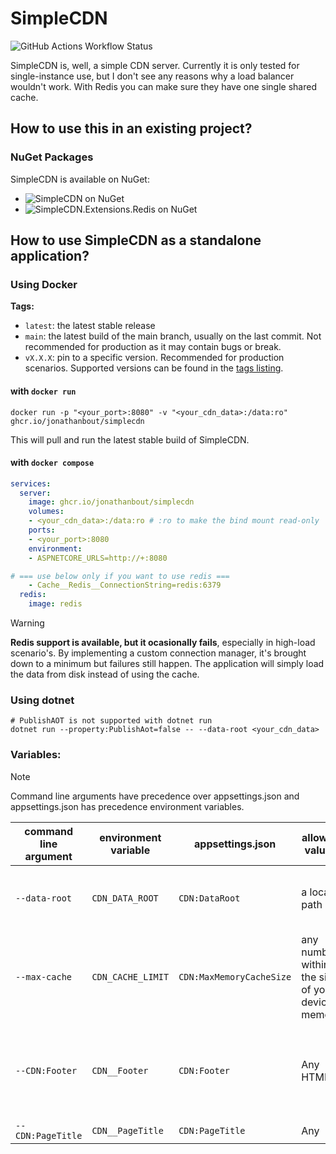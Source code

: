# SimpleCDN
![GitHub Actions Workflow Status](https://img.shields.io/github/actions/workflow/status/JonathanBout/SimpleCDN/dotnet.yml?style=flat)


SimpleCDN is, well, a simple CDN server. Currently it is only tested for single-instance use, but I don't see any reasons why a load balancer wouldn't work. With Redis you can make sure they have one single shared cache.

## How to use this in an existing project?
### NuGet Packages
SimpleCDN is available on NuGet:
- ![SimpleCDN on NuGet](https://img.shields.io/nuget/v/SimpleCDN?style=flat&label=SimpleCDN&link=https%3A%2F%2Fwww.nuget.org%2Fpackages%2FSimpleCDN)
- ![SimpleCDN.Extensions.Redis on NuGet](https://img.shields.io/nuget/v/SimpleCDN?style=flat&logo=redis&label=SimpleCDN.Extensions.Redis&link=https%3A%2F%2Fwww.nuget.org%2Fpackages%2FSimpleCDN.Extensions.Redis)

## How to use SimpleCDN as a standalone application?
### Using Docker

**Tags:**
- `latest`: the latest stable release
- `main`: the latest build of the main branch, usually on the last commit. Not recommended for production as it may contain bugs or break.
- `vX.X.X`: pin to a specific version. Recommended for production scenarios. Supported versions can be found in the [tags listing](https://github.com/JonathanBout/SimpleCDN/tags).

#### with `docker run`
```
docker run -p "<your_port>:8080" -v "<your_cdn_data>:/data:ro" ghcr.io/jonathanbout/simplecdn
```
This will pull and run the latest stable build of SimpleCDN.

#### with `docker compose`
```yml
services:
  server:
    image: ghcr.io/jonathanbout/simplecdn
    volumes:
    - <your_cdn_data>:/data:ro # :ro to make the bind mount read-only
    ports:
    - <your_port>:8080
    environment:
    - ASPNETCORE_URLS=http://+:8080

# === use below only if you want to use redis ===
    - Cache__Redis__ConnectionString=redis:6379
  redis:
    image: redis
```

> [!WARNING]  
> **Redis support is available, but it ocasionally fails**, especially in high-load scenario's. By implementing a custom connection manager,
> it's brought down to a minimum but failures still happen. The application will simply load the data from disk instead of using the cache.

### Using dotnet
```
# PublishAOT is not supported with dotnet run
dotnet run --property:PublishAot=false -- --data-root <your_cdn_data>
```

### Variables:

> [!NOTE]  
> Command line arguments have precedence over appsettings.json and appsettings.json has precedence environment variables.

| command line argument | environment variable | appsettings.json | allowed values | default value | description |
|--|--|--|--|--|--|
| `--data-root` | `CDN_DATA_ROOT` | `CDN:DataRoot` | a local path | `/data` | The data root, where the files to be served are stored. |
| `--max-cache` | `CDN_CACHE_LIMIT` | `CDN:MaxMemoryCacheSize` | any number within the size of your devices memory | `500` | The maximum size of the cache, in kB |
| `--CDN:Footer` | `CDN__Footer` | `CDN:Footer` | Any HTML | `Powered by SimpleCDN` (with a link to this GitHub repo) | The text to place at the bottom of generated index files |
| `--CDN:PageTitle` | `CDN__PageTitle` | `CDN:PageTitle` | Any <title> compatible string | `SimpleCDN` | The text to display in the browser's title bar |

more options are available, for a full overview look at the models in the [SimpleCDN/Configuration](https://github.com/JonathanBout/SimpleCDN/tree/main/SimpleCDN/Configuration) folder.
- For command line arguments, use `--<section name>:<property name> "<property value>"` (section separator is `:`)
- For environment variables, use `<section name>__<property name>=<property value>` (section separator is `__`, double underscore)
- In appsettings.json, use the following structure:
  ```json
  {
    "<section name>": {
      "<property name>": "<property value>"
    }
  }
  ```
Where section name is one of the following:
- `CDN` - common CDN options corresponding to [CDNConfiguration.cs](https://github.com/JonathanBout/SimpleCDN/tree/main/SimpleCDN/Configuration/CDNConfiguration.cs)
- `Cache` - caching options corresponding to [CacheConfiguration.cs](https://github.com/JonathanBout/SimpleCDN/tree/main/SimpleCDN/Configuration/CacheConfiguration.cs)
  - `Cache` > `Redis` - Redis-specific options, corresponding to [RedisCacheConfiguration.cs](https://github.com/JonathanBout/SimpleCDN/tree/main/SimpleCDN/Configuration/RedisCacheConfiguration.cs)
  - `Cache` > `InMemory` - Redis-specific options, corresponding to [InMemoryCacheConfiguration.cs](https://github.com/JonathanBout/SimpleCDN/tree/main/SimpleCDN/Configuration/InMemoryCacheConfiguration.cs)
  When any options in the Redis section are defined, SimpleCDN will assume you want to use Redis. To overwrite this, use the `Cache` > `Type` property to use `InMemory` or no (`Disabled`) cache. 
 
## Development

Contributions are always welcome! Feel free to create an issue if you encounter problems. If you know a fix, a Pull Request is even better! 

### Building the docker image
Building a docker image can be done easily with `docker build`:
```
docker build . -f SimpleCDN/Dockerfile -t simplecdn:local
```
Be aware the build context has to be the root of the repo, whilst the dockerfile is in the SimpleCDN folder.

### Running tests
Executing the Unit tests can be done with just a single command:
```
dotnet test SimpleCDN.sln
```
This will run the NUnit tests in the SimpleCDN.Tests project.
